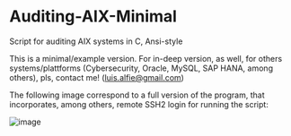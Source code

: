 # Auditing-AIX-Minimal
Script for auditing AIX systems in C, Ansi-style

This is a minimal/example version. For in-deep version, as well, for others systems/plattforms (Cybersecurity, Oracle, MySQL, SAP HANA, among others), pls, contact me! (luis.alfie@gmail.com)

The following image correspond to a full version of the program, that incorporates, among others, remote SSH2 login for running the script:

![image](https://user-images.githubusercontent.com/40904281/147139761-e1afb210-df60-4242-9600-1d76dda0ede9.png)

